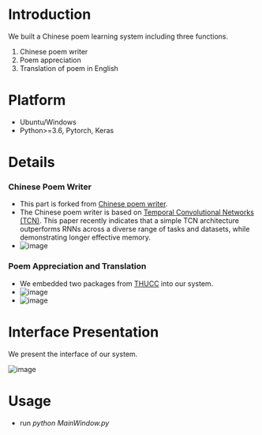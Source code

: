 # Introduction
We built a Chinese poem learning system including three functions.
1. Chinese poem writer
2. Poem appreciation
3. Translation of poem in English

# Platform
- Ubuntu/Windows
- Python>=3.6, Pytorch, Keras

# Details
### Chinese Poem Writer
- This part is forked from [Chinese poem writer](https://github.com/jfzhang95/Chinese_Poem_Writer).
- The Chinese poem writer is based on [Temporal Convolutional Networks (TCN)](https://arxiv.org/abs/1803.01271). This paper recently indicates that a simple TCN architecture outperforms RNNs across a diverse range of tasks and datasets, while demonstrating longer effective memory.
- ![image](https://github.com/zhiyuan0112/Learning_Poems_System/blob/master/images/poemWriter.png)
### Poem Appreciation and Translation
- We embedded two packages from [THUCC](http://thucc.thunlp.org) into our system.
- ![image](https://github.com/zhiyuan0112/Learning_Poems_System/blob/master/images/poemApreciation.png)
- ![image](https://github.com/zhiyuan0112/Learning_Poems_System/blob/master/images/poemTranslation.png)

# Interface Presentation
We present the interface of our system.

![image](https://github.com/zhiyuan0112/Learning_Poems_System/blob/master/images/system.png)

# Usage
- run *python MainWindow.py*
